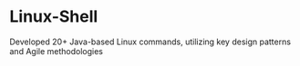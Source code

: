 # Linux-Shell
 Developed 20+ Java-based Linux commands, utilizing key design patterns and Agile methodologies
